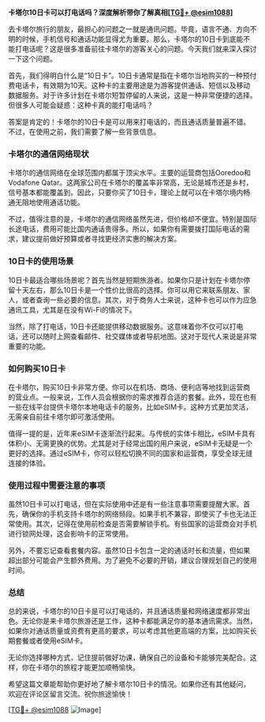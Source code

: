 **卡塔尔10日卡可以打电话吗？深度解析带你了解真相[[TG💪+ @esim1088](https://t.me/s/esim1088)]**

去卡塔尔旅行的朋友，最担心的问题之一就是通讯问题。毕竟，语言不通、方向不明的时候，手机信号和通话功能显得尤为重要。那么，卡塔尔的10日卡到底能不能打电话呢？这是很多准备前往卡塔尔的游客关心的问题。今天我们就来深入探讨一下这个问题。

首先，我们得明白什么是“10日卡”。10日卡通常是指在卡塔尔当地购买的一种预付费电话卡，有效期为10天。这种卡的主要用途是为游客提供通话、短信以及移动数据服务。对于许多计划在卡塔尔短暂停留的人来说，这是一种非常便捷的选择。但很多人可能会疑惑：这种卡真的能打电话吗？

答案是肯定的！卡塔尔的10日卡是可以用来打电话的，而且通话质量普遍不错。不过，在使用之前，我们需要了解一些背景信息。

### 卡塔尔的通信网络现状

卡塔尔的通信网络在全球范围内都属于顶尖水平。主要的运营商包括Ooredoo和Vodafone Qatar。这两家公司在卡塔尔的覆盖率非常高，无论是城市还是乡村，信号基本都能覆盖到。因此，只要你买了10日卡，理论上就可以在卡塔尔境内畅通无阻地使用通话功能。

不过，值得注意的是，卡塔尔的通信网络虽然先进，但价格却不便宜。特别是国际长途电话，费用可能比国内通话贵得多。所以，如果你有需要拨打国际电话的需求，建议提前做好预算或者寻找更经济实惠的解决方案。

### 10日卡的使用场景

10日卡最适合哪些场景呢？首先当然是短期旅游者。如果你只是计划在卡塔尔停留十天左右，那么10日卡是一个性价比很高的选择。你可以用它来联系朋友、家人，或者查询一些必要的信息。其次，对于商务人士来说，这种卡也可以作为应急通讯工具，尤其是在没有Wi-Fi的情况下。

当然，除了打电话，10日卡还能提供移动数据服务。这意味着你不仅可以打电话，还可以随时上网查看邮件、社交媒体或者导航地图。这对于现代人来说是非常重要的功能。

### 如何购买10日卡

在卡塔尔，购买10日卡非常方便。你可以在机场、商场、便利店等地找到运营商的营业点。一般来说，工作人员会根据你的需求推荐合适的套餐。此外，现在也有一些在线平台提供卡塔尔本地电话卡的服务，比如eSIM卡。这种方式更加灵活，无需亲自前往卡塔尔即可激活使用。

值得一提的是，近年来eSIM卡逐渐流行起来。与传统的实体卡相比，eSIM卡具有体积小、无需更换的优势。尤其是对于经常出国的用户来说，eSIM卡无疑是一个更好的选择。通过eSIM卡，你可以轻松切换不同的国家和运营商，享受全球无缝连接的体验。

### 使用过程中需要注意的事项

虽然10日卡可以打电话，但在实际使用中还是有一些注意事项需要提醒大家。首先，确保你的手机支持卡塔尔的网络频段。如果手机不兼容，即使买了卡也无法正常使用。其次，记得在使用前检查是否需要解锁手机。有些国家的运营商会对手机进行锁网处理，这会影响卡的正常使用。

另外，不要忘记查看套餐内容。虽然10日卡包含一定的通话时长和流量，但如果超出部分可能会产生额外费用。为了避免不必要的开销，建议合理规划自己的使用时间。

### 总结

总的来说，卡塔尔的10日卡是可以打电话的，并且通话质量和网络速度都非常出色。无论你是来卡塔尔旅游还是工作，这种卡都能满足你的基本通讯需求。当然，如果你对通话质量或资费有更高的要求，可以考虑其他更高端的方案，比如购买长期套餐或者使用eSIM卡。

无论你选择哪种方式，记住提前做好功课，确保自己的设备和卡能够完美配合。这样，你在卡塔尔的旅程才能更加顺畅愉快。

希望这篇文章能帮助你更好地了解卡塔尔10日卡的情况。如果你还有其他疑问，欢迎在评论区留言交流。祝你旅途愉快！

[[TG💪+ @esim1088](https://t.me/s/esim1088) ![Image](https://i.postimg.cc/4NQfJmqS/Snipaste-2025-05-13-00-14-12.png)]